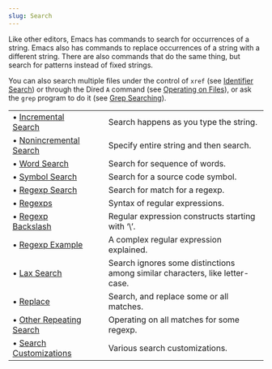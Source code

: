 ```yaml
---
slug: Search
---
```


Like other editors, Emacs has commands to search for occurrences of a string. Emacs also has commands to replace occurrences of a string with a different string. There are also commands that do the same thing, but search for patterns instead of fixed strings.

You can also search multiple files under the control of `xref` (see [Identifier Search](/docs/emacs/Identifier-Search)) or through the Dired `A` command (see [Operating on Files](/docs/emacs/Operating-on-Files)), or ask the `grep` program to do it (see [Grep Searching](/docs/emacs/Grep-Searching)).

|                                                                |    |                                                                              |
| :------------------------------------------------------------- | -- | :--------------------------------------------------------------------------- |
| • [Incremental Search](/docs/emacs/Incremental-Search)         |    | Search happens as you type the string.                                       |
| • [Nonincremental Search](/docs/emacs/Nonincremental-Search)   |    | Specify entire string and then search.                                       |
| • [Word Search](/docs/emacs/Word-Search)                       |    | Search for sequence of words.                                                |
| • [Symbol Search](/docs/emacs/Symbol-Search)                   |    | Search for a source code symbol.                                             |
| • [Regexp Search](/docs/emacs/Regexp-Search)                   |    | Search for match for a regexp.                                               |
| • [Regexps](/docs/emacs/Regexps)                               |    | Syntax of regular expressions.                                               |
| • [Regexp Backslash](/docs/emacs/Regexp-Backslash)             |    | Regular expression constructs starting with ‘\’.                             |
| • [Regexp Example](/docs/emacs/Regexp-Example)                 |    | A complex regular expression explained.                                      |
| • [Lax Search](/docs/emacs/Lax-Search)                         |    | Search ignores some distinctions among similar characters, like letter-case. |
| • [Replace](/docs/emacs/Replace)                               |    | Search, and replace some or all matches.                                     |
| • [Other Repeating Search](/docs/emacs/Other-Repeating-Search) |    | Operating on all matches for some regexp.                                    |
| • [Search Customizations](/docs/emacs/Search-Customizations)   |    | Various search customizations.                                               |
